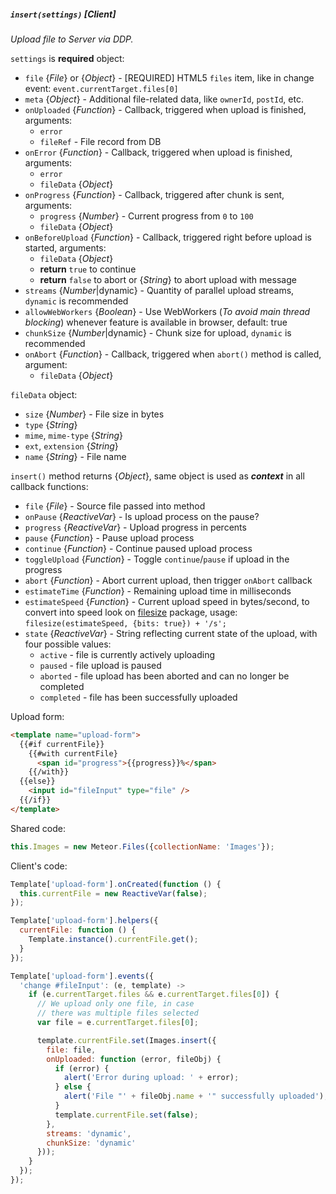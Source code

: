 ##### `insert(settings)` [*Client*]
*Upload file to Server via DDP.*

`settings` is __required__ object:
 - `file` {*File*} or {*Object*} - [REQUIRED] HTML5 `files` item, like in change event: `event.currentTarget.files[0]`
 - `meta` {*Object*} - Additional file-related data, like `ownerId`, `postId`, etc.
 - `onUploaded` {*Function*} - Callback, triggered when upload is finished, arguments:
    * `error`
    * `fileRef` - File record from DB
 - `onError` {*Function*} - Callback, triggered when upload is finished, arguments:
    * `error`
    * `fileData` {*Object*}
 - `onProgress` {*Function*} - Callback, triggered after chunk is sent, arguments:
    * `progress` {*Number*} - Current progress from `0` to `100`
    * `fileData` {*Object*}
 - `onBeforeUpload` {*Function*} - Callback, triggered right before upload is started, arguments:
    * `fileData` {*Object*}
    * __return__ `true` to continue
    * __return__ `false` to abort or {*String*} to abort upload with message
 - `streams` {*Number*|dynamic} - Quantity of parallel upload streams, `dynamic` is recommended
 - `allowWebWorkers` {*Boolean*} - Use WebWorkers (*To avoid main thread blocking*) whenever feature is available in browser, default: true
 - `chunkSize` {*Number*|dynamic} - Chunk size for upload, `dynamic` is recommended
 - `onAbort` {*Function*} - Callback, triggered when `abort()` method is called, argument:
    * `fileData` {*Object*}

`fileData` object:
 - `size` {*Number*} - File size in bytes
 - `type` {*String*}
 - `mime`, `mime-type` {*String*}
 - `ext`, `extension` {*String*}
 - `name` {*String*} - File name

`insert()` method returns {*Object*}, same object is used as *__context__* in all callback functions:
 - `file` {*File*} - Source file passed into method
 - `onPause` {*ReactiveVar*} - Is upload process on the pause?
 - `progress` {*ReactiveVar*} - Upload progress in percents
 - `pause` {*Function*} - Pause upload process
 - `continue` {*Function*} - Continue paused upload process
 - `toggleUpload` {*Function*} - Toggle `continue`/`pause` if upload in the progress
 - `abort` {*Function*} - Abort current upload, then trigger `onAbort` callback
 - `estimateTime` {*Function*} - Remaining upload time in milliseconds
 - `estimateSpeed` {*Function*} - Current upload speed in bytes/second, to convert into speed look on [filesize](https://github.com/avoidwork/filesize.js) package, usage: `filesize(estimateSpeed, {bits: true}) + '/s';`
 - `state` {*ReactiveVar*} - String reflecting current state of the upload, with four possible values:
    * `active` - file is currently actively uploading
    * `paused` - file upload is paused
    * `aborted` - file upload has been aborted and can no longer be completed
    * `completed` - file has been successfully uploaded

Upload form:
```html
<template name="upload-form">
  {{#if currentFile}}
    {{#with currentFile}
      <span id="progress">{{progress}}%</span>
    {{/with}}
  {{else}}
    <input id="fileInput" type="file" />
  {{/if}}
</template>
```

Shared code:
```javascript
this.Images = new Meteor.Files({collectionName: 'Images'});
```

Client's code:
```javascript
Template['upload-form'].onCreated(function () {
  this.currentFile = new ReactiveVar(false);
});

Template['upload-form'].helpers({
  currentFile: function () {
    Template.instance().currentFile.get();
  }
});

Template['upload-form'].events({
  'change #fileInput': (e, template) ->
    if (e.currentTarget.files && e.currentTarget.files[0]) {
      // We upload only one file, in case 
      // there was multiple files selected
      var file = e.currentTarget.files[0];

      template.currentFile.set(Images.insert({
        file: file,
        onUploaded: function (error, fileObj) {
          if (error) {
            alert('Error during upload: ' + error);
          } else {
            alert('File "' + fileObj.name + '" successfully uploaded');
          }
          template.currentFile.set(false);
        },
        streams: 'dynamic',
        chunkSize: 'dynamic'
      }));
    }
  });
});
```